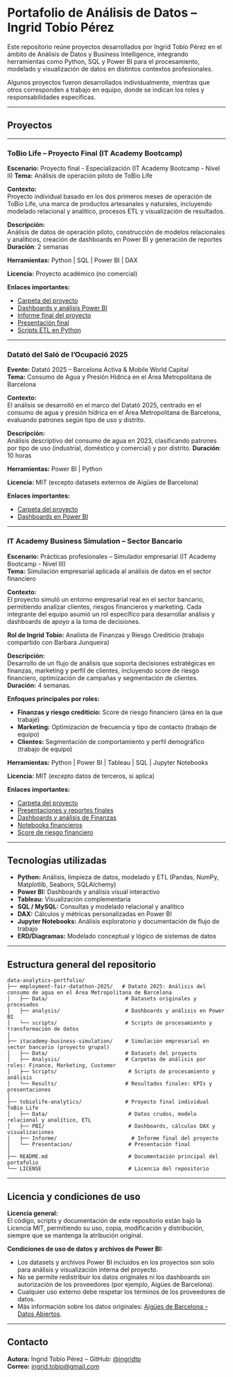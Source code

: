 # Portafolio de Análisis de Datos – Ingrid Tobío Pérez

Este repositorio reúne proyectos desarrollados por Ingrid Tobío Pérez en el ámbito de Análisis de Datos y Business Intelligence, integrando herramientas como Python, SQL y Power BI para el procesamiento, modelado y visualización de datos en distintos contextos profesionales.

Algunos proyectos fueron desarrollados individualmente, mientras que otros corresponden a trabajo en equipo, donde se indican los roles y responsabilidades específicas.

---

## Proyectos

---

### ToBio Life – Proyecto Final (IT Academy Bootcamp)

**Escenario:** Proyecto final - Especialización (IT Academy Bootcamp - Nivel II)
**Tema:** Análisis de operación piloto de ToBio Life  

**Contexto:**  
Proyecto individual basado en los dos primeros meses de operación de ToBio Life, una marca de productos artesanales y naturales, incluyendo modelado relacional y analítico, procesos ETL y visualización de resultados.

**Descripción:**  
Análisis de datos de operación piloto, construcción de modelos relacionales y analíticos, creación de dashboards en Power BI y generación de reportes
**Duración**: 2 semanas

**Herramientas:** Python | SQL | Power BI | DAX

**Licencia:** Proyecto académico (no comercial)

**Enlaces importantes:**  
- [Carpeta del proyecto](./tobiolife-analytics/)  
- [Dashboards y análisis Power BI](./tobiolife-analytics/PBI/)  
- [Informe final del proyecto](./tobiolife-analytics/Informe/)  
- [Presentación final](./tobiolife-analytics/Presentacion/)  
- [Scripts ETL en Python](./tobiolife-analytics/Data/tobiolife_etl/)

---

### Datató del Saló de l’Ocupació 2025

**Evento:** Datató 2025 – Barcelona Activa & Mobile World Capital  
**Tema:** Consumo de Agua y Presión Hídrica en el Área Metropolitana de Barcelona  

**Contexto:**  
El análisis se desarrolló en el marco del Datató 2025, centrado en el consumo de agua y presión hídrica en el Área Metropolitana de Barcelona, evaluando patrones según tipo de uso y distrito.

**Descripción:**  
Análisis descriptivo del consumo de agua en 2023, clasificando patrones por tipo de uso (industrial, doméstico y comercial) y por distrito.
**Duración**: 10 horas

**Herramientas:** Power BI | Python  

**Licencia:** MIT (excepto datasets externos de Aigües de Barcelona)  

**Enlaces importantes:**  
- [Carpeta del proyecto](./employment-fair-datathon-2025/)  
- [Dashboards en Power BI](./employment-fair-datathon-2025/analysis/)  

---

### IT Academy Business Simulation – Sector Bancario

**Escenario:** Prácticas profesionales – Simulador empresarial (IT Academy Bootcamp - Nivel III)  
**Tema:** Simulación empresarial aplicada al análisis de datos en el sector financiero  

**Contexto:**  
El proyecto simuló un entorno empresarial real en el sector bancario, permitiendo analizar clientes, riesgos financieros y marketing. Cada integrante del equipo asumió un rol específico para desarrollar análisis y dashboards de apoyo a la toma de decisiones.

**Rol de Ingrid Tobío:** Analista de Finanzas y Riesgo Crediticio (trabajo compartido con Barbara Junqueira)  

**Descripción:**  
Desarrollo de un flujo de análisis que soporta decisiones estratégicas en finanzas, marketing y perfil de clientes, incluyendo score de riesgo financiero, optimización de campañas y segmentación de clientes. 
**Duración:** 4 semanas.

**Enfoques principales por roles:**
- **Finanzas y riesgo crediticio:** Score de riesgo financiero (área en la que trabajé)  
- **Marketing:** Optimización de frecuencia y tipo de contacto (trabajo de equipo)  
- **Clientes:** Segmentación de comportamiento y perfil demográfico (trabajo de equipo)  

**Herramientas:** Python | Power BI | Tableau | SQL | Jupyter Notebooks  

**Licencia:** MIT (excepto datos de terceros, si aplica)  

**Enlaces importantes:**
- [Carpeta del proyecto](./itacademy-business-simulation/)  
- [Presentaciones y reportes finales](./itacademy-business-simulation/Results/Presentations/)  
- [Dashboards y análisis de Finanzas](./itacademy-business-simulation/Analysis/Finance/Pbix/)  
- [Notebooks financieros](./itacademy-business-simulation/Analysis/Finance/Notebooks/)
- [Score de riesgo financiero](./itacademy-business-simulation/Analysis/Finance/Summaries)  

---

## Tecnologías utilizadas

- **Python:** Análisis, limpieza de datos, modelado y ETL (Pandas, NumPy, Matplotlib, Seaborn, SQLAlchemy)  
- **Power BI:** Dashboards y análisis visual interactivo  
- **Tableau:** Visualización complementaria  
- **SQL / MySQL:** Consultas y modelado relacional y analítico  
- **DAX:** Cálculos y métricas personalizadas en Power BI  
- **Jupyter Notebooks:** Análisis exploratorio y documentación de flujo de trabajo  
- **ERD/Diagramas:** Modelado conceptual y lógico de sistemas de datos  

---

## Estructura general del repositorio

```
data-analytics-portfolio/
├── employment-fair-datathon-2025/   # Datató 2025: Análisis del consumo de agua en el Área Metropolitana de Barcelona
│   ├── Data/                         # Datasets originales y procesados
│   ├── analysis/                     # Dashboards y análisis en Power BI
│   └── scripts/                      # Scripts de procesamiento y transformación de datos
│
├── itacademy-business-simulation/    # Simulación empresarial en sector bancario (proyecto grupal)
│   ├── Data/                         # Datasets del proyecto
│   ├── Analysis/                     # Carpetas de análisis por roles: Finance, Marketing, Customer
│   ├── Scripts/                       # Scripts de procesamiento y análisis
│   └── Results/                      # Resultados finales: KPIs y presentaciones
│
├── tobiolife-analytics/              # Proyecto final individual ToBio Life
│   ├── Data/                          # Datos crudos, modelo relacional y analítico, ETL
│   ├── PBI/                           # Dashboards, cálculos DAX y visualizaciones
│   ├── Informe/                        # Informe final del proyecto
│   └── Presentacion/                  # Presentación final
│
├── README.md                          # Documentación principal del portafolio
└── LICENSE                            # Licencia del repositorio
```

---

## Licencia y condiciones de uso

**Licencia general:**  
El código, scripts y documentación de este repositorio están bajo la Licencia MIT, permitiendo su uso, copia, modificación y distribución, siempre que se mantenga la atribución original.

**Condiciones de uso de datos y archivos de Power BI:**  
- Los datasets y archivos Power BI incluidos en los proyectos son solo para análisis y visualización interna del proyecto.  
- No se permite redistribuir los datos originales ni los dashboards sin autorización de los proveedores (por ejemplo, Aigües de Barcelona).  
- Cualquier uso externo debe respetar los términos de los proveedores de datos.  
- Más información sobre los datos originales: [Aigües de Barcelona – Datos Abiertos](https://www.aguasdebarcelona.cat/ca/dades-obertes).

---

## Contacto

**Autora:** Ingrid Tobío Pérez – GitHub: [@ingridtp](https://github.com/ingridtp)  
**Correo:** ingrid.tobio@gmail.com
